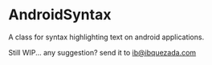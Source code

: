 AndroidSyntax
=============

A class for syntax highlighting text on android applications.

Still WIP... any suggestion? send it to ib@ibquezada.com
